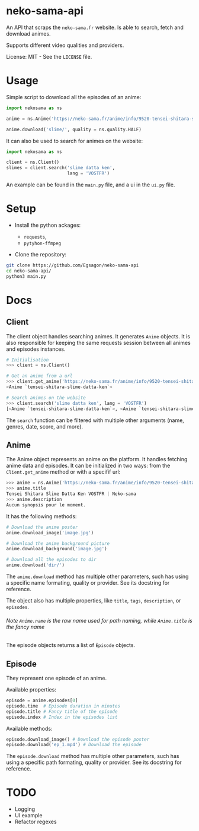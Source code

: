 # neko-sama-api

An API that scraps the `neko-sama.fr` website.
Is able to search, fetch and download animes.

Supports different video qualities and providers.

License: MIT - See the `LICENSE` file.

# Usage

Simple script to download all the episodes of an anime:
```python
import nekosama as ns

anime = ns.Anime('https://neko-sama.fr/anime/info/9520-tensei-shitara-slime-datta-ken_vostfr')

anime.download('slime/', quality = ns.quality.HALF)
```

It can also be used to search for animes on the website:
```python
import nekosama as ns

client = ns.Client()
slimes = client.search('slime datta ken',
                       lang = 'VOSTFR')
```

An example can be found in the `main.py` file,
and a ui in the `ui.py` file.

# Setup

- Install the python ackages:
    - `requests`,
    - `pytyhon-ffmpeg`

- Clone the repository:
```sh
git clone https://github.com/Egsagon/neko-sama-api
cd neko-sama-api/
python3 main.py
```

# Docs

## Client
The client object handles searching animes.
It generates `Anime` objects. It is also
responsible for keeping the same requests
session between all animes and episodes instances.

```python
# Initialisation
>>> client = ns.Client()

# Get an anime from a url
>>> client.get_anime('https://neko-sama.fr/anime/info/9520-tensei-shitara-slime-datta-ken_vostfr')
<Anime `tensei-shitara-slime-datta-ken`>

# Search animes on the website
>>> client.search('slime datta ken', lang = 'VOSTFR')
[<Anime `tensei-shitara-slime-datta-ken`>, <Anime `tensei-shitara-slime-datta-ken-2nd-season-part-2`>, <Anime `tensei-shitara-slime-datta-ken-2nd-season`>, <Anime `tensura-nikki-tensei-shitara-slime-datta-ken`>, <Anime `tensei-shitara-slime-datta-ken-kanwa-verudora-nikki`>]
```

The `search` function can be filtered with multiple other arguments (name, genres, date, score, and more).

## Anime
The Anime object represents an anime on the platform.
It handles fetching anime data and episodes. It can be initialized in two ways:
from the `Client.get_anime` method or with a specifif url:

```python
>>> anime = ns.Anime('https://neko-sama.fr/anime/info/9520-tensei-shitara-slime-datta-ken_vostfr')
>>> anime.title
Tensei Shitara Slime Datta Ken VOSTFR | Neko-sama
>>> anime.description
Aucun synopsis pour le moment.
```

It has the following methods:
```python
# Download the anime poster
anime.download_image('image.jpg')

# Download the anime background picture
anime.download_background('image.jpg')

# Download all the episodes to dir
anime.download('dir/')
```

The `anime.download` method has multiple other parameters,
such has using a specific name formating, quality or provider. See its docstring for reference.

The object also has multiple properties, like `title`, `tags`, `description`, or `episodes`.

###### Note `Anime.name` is the raw name used for path naming, while `Anime.title` is the fancy name

The episode objects returns a list of `Episode` objects.

## Episode
They represent one episode of an anime.

Available properties:
```python
episode = anime.episodes[0]
episode.time  # Episode duration in minutes
episode.title # Fancy title of the episode
episode.index # Index in the episodes list
```

Available methods:
```python
episode.download_image() # Download the episode poster
episode.download('ep_1.mp4') # Download the episode
```

The `episode.download` method has multiple other parameters,
such has using a specific path formating, quality or provider. See its docstring for reference.


# TODO

- Logging
- UI example
- Refactor regexes